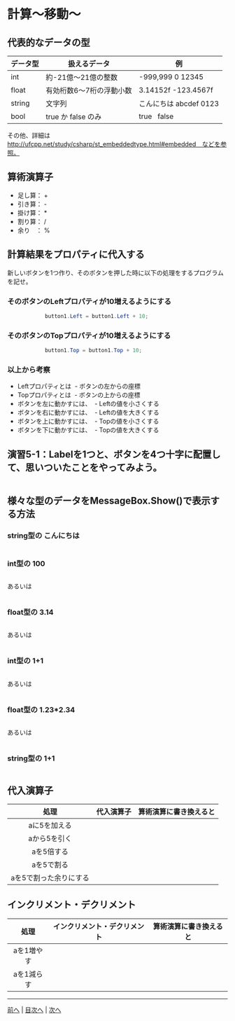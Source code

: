 # 計算～移動～

## 代表的なデータの型
|データ型|扱えるデータ|例|
|-------|-----------|--|
|int    |約-21億～21億の整数|-999,999  0  12345|
|float  |有効桁数6～7桁の浮動小数|3.14152f  -123.4567f|
|string |文字列      |こんにちは  abcdef   0123|
|bool   |true か false のみ |true   false|

その他、詳細は http://ufcpp.net/study/csharp/st_embeddedtype.html#embedded　などを参照。

## 算術演算子
- 足し算： +
- 引き算： -
- 掛け算： *
- 割り算： /
- 余り　： %

## 計算結果をプロパティに代入する
新しいボタンを1つ作り、そのボタンを押した時に以下の処理をするプログラムを記せ。

### そのボタンのLeftプロパティが10増えるようにする
```cs
            button1.Left = button1.Left + 10;
```

### そのボタンのTopプロパティが10増えるようにする
```cs
            button1.Top = button1.Top + 10;
```

### 以上から考察
- Leftプロパティとは
  - ボタンの左からの座標
- Topプロパティとは
  - ボタンの上からの座標
- ボタンを左に動かすには、
  - Leftの値を小さくする
- ボタンを右に動かすには、
  - Leftの値を大きくする
- ボタンを上に動かすには、
  - Topの値を小さくする
- ボタンを下に動かすには、
  - Topの値を大きくする

## 演習5-1：Labelを1つと、ボタンを4つ十字に配置して、思いついたことをやってみよう。

```cs

```

## 様々な型のデータをMessageBox.Show()で表示する方法
### string型の こんにちは
```cs

```

### int型の 100
```cs

```

あるいは

```cs
```

### float型の 3.14
```cs

```

あるいは

```cs

```

### int型の 1+1
```cs

```

あるいは

```cs

```

### float型の 1.23*2.34
```cs

```

あるいは

```cs

```

### string型の 1+1
```cs

```

## 代入演算子
|処理                   |代入演算子|算術演算に書き換えると|
|:---------------------:|---------|-------------------|
|aに5を加える            |         |                   |
|aから5を引く           |         |                   |
|aを5倍する             |         |                   |
|aを5で割る             |         |                   |
|aを5で割った余りにする   |         |                   |

## インクリメント・デクリメント
|処理      |インクリメント・デクリメント|算術演算に書き換えると|
|:-------:|--------------------------|----------------------|
|aを1増やす|                          |                   |		
|aを1減らす|	                      |                   |

---

[前へ](04.md) | [目次へ](README.md#%E7%9B%AE%E6%AC%A1) | [次へ](06.md)
